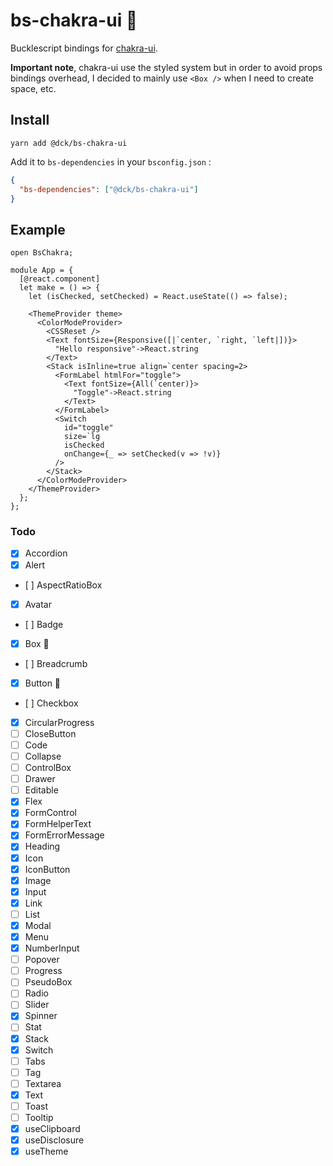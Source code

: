 # bs-chakra-ui 🚧

Bucklescript bindings for [chakra-ui](https://chakra-ui.com).

**Important note**, chakra-ui use the styled system but in order to avoid props bindings overhead, I decided to mainly use `<Box />` when I need to create space, etc.

## Install

```
yarn add @dck/bs-chakra-ui
```

Add it to `bs-dependencies` in your `bsconfig.json` :

```json
{
  "bs-dependencies": ["@dck/bs-chakra-ui"]
}
```

## Example

```reason
open BsChakra;

module App = {
  [@react.component]
  let make = () => {
    let (isChecked, setChecked) = React.useState(() => false);

    <ThemeProvider theme>
      <ColorModeProvider>
        <CSSReset />
        <Text fontSize={Responsive([|`center, `right, `left|])}>
          "Hello responsive"->React.string
        </Text>
        <Stack isInline=true align=`center spacing=2>
          <FormLabel htmlFor="toggle">
            <Text fontSize={All(`center)}>
              "Toggle"->React.string
            </Text>
          </FormLabel>
          <Switch
            id="toggle"
            size=`lg
            isChecked
            onChange={_ => setChecked(v => !v)}
          />
        </Stack>
      </ColorModeProvider>
    </ThemeProvider>
  };
};
```

### Todo

- [x] Accordion
- [x] Alert
- [ ] AspectRatioBox
- [x] Avatar
- [ ] Badge
- [x] Box 🚧
- [ ] Breadcrumb
- [x] Button 🚧
- [ ] Checkbox
- [x] CircularProgress
- [ ] CloseButton
- [ ] Code
- [ ] Collapse
- [ ] ControlBox
- [ ] Drawer
- [ ] Editable
- [x] Flex
- [x] FormControl
- [x] FormHelperText
- [x] FormErrorMessage
- [x] Heading
- [x] Icon
- [x] IconButton
- [x] Image
- [x] Input
- [x] Link
- [ ] List
- [x] Modal
- [x] Menu
- [x] NumberInput
- [ ] Popover
- [ ] Progress
- [ ] PseudoBox
- [ ] Radio
- [ ] Slider
- [x] Spinner
- [ ] Stat
- [x] Stack
- [x] Switch
- [ ] Tabs
- [ ] Tag
- [ ] Textarea
- [x] Text
- [ ] Toast
- [ ] Tooltip
- [x] useClipboard
- [x] useDisclosure
- [x] useTheme
